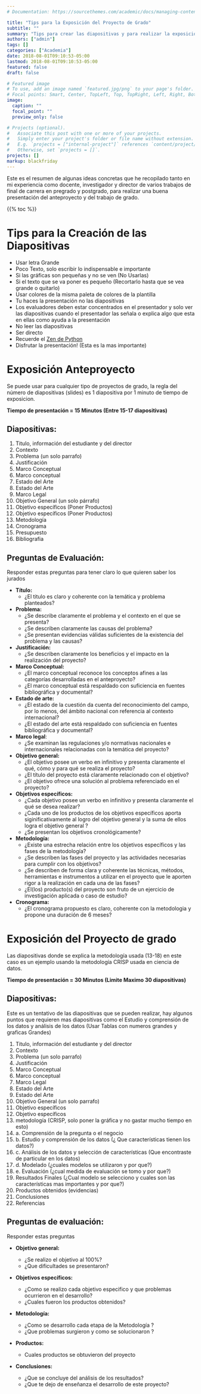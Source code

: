 ```yaml
---
# Documentation: https://sourcethemes.com/academic/docs/managing-content/

title: "Tips para la Exposición del Proyecto de Grado"
subtitle: ""
summary: "Tips para crear las diapositivas y para realizar la exposición del anteproyecto del trabajo de grado"
authors: ["admin"]
tags: []
categories: ["Academia"]
date: 2018-08-01T09:10:53-05:00
lastmod: 2018-08-01T09:10:53-05:00
featured: false
draft: false

# Featured image
# To use, add an image named `featured.jpg/png` to your page's folder.
# Focal points: Smart, Center, TopLeft, Top, TopRight, Left, Right, BottomLeft, Bottom, BottomRight.
image:
  caption: ""
  focal_point: ""
  preview_only: false

# Projects (optional).
#   Associate this post with one or more of your projects.
#   Simply enter your project's folder or file name without extension.
#   E.g. `projects = ["internal-project"]` references `content/project/deep-learning/index.md`.
#   Otherwise, set `projects = []`.
projects: []
markup: blackfriday
---
```


Este es el resumen de algunas ideas concretas que he recopilado tanto en mi experiencia como docente, investigador y director de varios trabajos de final de carrera en pregrado y postgrado, para realizar una buena presentación del anteproyecto y del trabajo de grado.

{{% toc %}}

# Tips para la Creación de las Diapositivas

- Usar letra Grande
- Poco Texto, solo escribir lo indispensable e importante
- Si las gráficas son pequeñas y no se ven (No Usarlas)
- Si el texto que se va poner es pequeño (Recortarlo hasta que se vea grande o quitarlo)
- Usar colores de la misma paleta de colores de la plantilla
- Tu haces la presentación no las diapositivas
- Los evaluadores deben estar concentrados en el presentador y solo ver las diapositivas
cuando el presentador las señala o explica algo que esta en ellas como ayuda a la presentación
- No leer las diapositivas
- Ser directo
- Recuerde el [Zen de Python](https://es.wikipedia.org/wiki/Zen_de_Python)
- Disfrutar la presentación! (Esta es la mas importante)

# Exposición Anteproyecto
Se puede usar para cualquier tipo de proyectos de grado, la regla del número de diapositivas (slides)
es 1 diapositiva por 1 minuto de tiempo de exposicion.

**Tiempo de presentación = 15 Minutos (Entre 15-17 diapositivas)**

## Diapositivas:

1.  Titulo, información del estudiante y del director
2.  Contexto
3.  Problema (un solo parrafo)
4.  Justificación
5.  Marco Conceptual
6.  Marco conceptual
7.  Estado del Arte
8.  Estado del Arte
9.  Marco Legal
10. Objetivo General (un solo párrafo)
11. Objetivo específicos (Poner Productos)
12. Objetivo específicos (Poner Productos)
13. Metodología
14. Cronograma
15. Presupuesto
16. Bibliografia

## Preguntas de Evaluación:

Responder estas preguntas para tener claro lo que quieren saber los jurados

- **Título:**
    - ¿El titulo es claro y coherente con la temática y problema planteados?
- **Problema:**
    - ¿Se describe claramente el problema y el contexto en el que se presenta?
    - ¿Se describen claramente las causas del problema?
    - ¿Se presentan evidencias válidas suficientes de la existencia del problema y las causas?
- **Justificación:**
    - ¿Se describen claramente los beneficios y el impacto en la realización del proyecto?
- **Marco Conceptual:**
    - ¿El marco conceptual reconoce los conceptos afines a las categorías desarrolladas en el anteproyecto?
    - ¿El marco conceptual está respaldado con suficiencia en fuentes bibliográfica y documental?
- **Estado de arte:**
    - ¿El estado de la cuestión da cuenta del reconocimiento del campo, por lo menos, del ámbito nacional con referencia al contexto internacional?
    - ¿El estado del arte está respaldado con suficiencia en fuentes bibliográfica y documental?
- **Marco legal**:
    - ¿Se examinan las regulaciones y/o normativas nacionales e internacionales relacionadas con la temática del proyecto?
- **Objetivo general:**
    - ¿El objetivo posee un verbo en infinitivo y presenta claramente el qué, cómo y para qué se realiza el proyecto?
    - ¿El título del proyecto está claramente relacionado con el objetivo?
    - ¿El objetivo ofrece una solución al problema referenciado en el proyecto?
- **Objetivos específicos:**
    - ¿Cada objetivo posee un verbo en infinitivo y presenta claramente el qué se desea realizar?
    - ¿Cada uno de los productos de los objetivos específicos aporta siginificativamente al logro del objetivo general y la suma de ellos logra el objetivo general ?
    - ¿Se presentan los objetivos cronológicamente?
- **Metodología:**
    - ¿Existe una estrecha relación entre los objetivos específicos y las fases de la metodología?
    - ¿Se describen las fases del proyecto y las actividades necesarias para cumplir con los objetivos?
    - ¿Se describen de forma clara y coherente las técnicas, métodos, herramientas e instrumentos a utilizar en el proyecto que le aporten rigor a la realización en cada una de las fases?
    - ¿El(los) producto(s) del proyecto son fruto de un ejercicio de investigación aplicada o caso de estudio?
- **Cronograma:**
    - ¿El cronograma propuesto es claro, coherente con la metodologia y propone una duración de 6 meses?

# Exposición del Proyecto de grado
Las diapositivas donde se explica la metodología usada (13-18) en este caso es un ejemplo usando
la metodología CRISP usada en ciencia de datos.

**Tiempo de presentación = 30 Minutos (Limite Maximo 30 diapositivas)**

## Diapositivas:

Este es un tentativo de las diapositivas que se pueden realizar, hay algunos puntos que requieren mas diapositivas
como el Estudio y comprensión de los datos y análisis de los datos (Usar Tablas con numeros grandes y graficas Grandes)

1.  Titulo, información del estudiante y del director
2.  Contexto
3.  Problema (un solo parrafo)
4.  Justificación
5.  Marco Conceptual
6.  Marco conceptual
7.  Marco Legal
8.  Estado del Arte
9.  Estado del Arte
10. Objetivo General (un solo parrafo)
11. Objetivo específicos
12. Objetivo específicos
13. metodología (CRISP, solo poner la gráfica y no gastar mucho tiempo en esto)
14. a. Comprensión de la pregunta o el negocio
15. b. Estudio y comprensión de los datos (¿ Que características tienen los datos?)
16. c. Análisis de los datos y selección de características (Que encontraste de particular en los datos)
17. d. Modelado (¿cuales modelos se utilizaron y por que?)
18. e. Evaluación (¿cual medida de evaluación se tomo y por que?)
19. Resultados Finales (¿Cual modelo se selecciono y cuales son las características mas importantes y por que?)
20. Productos obtenidos (evidencias)
21. Conclusiones
22. Referencias

## Preguntas de evaluación:
Responder estas preguntas

- **Objetivo general:**
    - ¿Se realizo el objetivo al 100%?
    - ¿Que dificultades se presentaron?
    
- **Objetivos específicos:**
    - ¿Como se realizo cada objetivo especifico y que problemas ocurrieron en el desarrollo?
    - ¿Cuales fueron los productos obtenidos?

- **Metodología:**
    - ¿Como se desarrollo cada etapa de la Metodología ?
    - ¿Que problemas surgieron y como se solucionaron ?

- **Productos:**
    - Cuales productos se obtuvieron del proyecto

- **Conclusiones:**
    - ¿Que se concluye del análisis de los resultados?
    - ¿Que te dejo de enseñanza el desarrollo de este proyecto?
